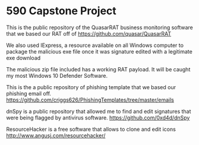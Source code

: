 # 590 Capstone Project

This is the public repository of the QuasarRAT business monitoring software that we based our RAT off of
https://github.com/quasar/QuasarRAT

We also used IExpress, a resource available on all Windows computer to package the malicious exe file once it was signature edited
with a legitimate exe download

The malicious zip file included has a working RAT payload. It will be caught my most Windows 10 Defender Software. 

This is the a public repository of phishing template that we based our phishing email off.
https://github.com/criggs626/PhishingTemplates/tree/master/emails

dnSpy is a public repository that allowed me to find and edit signatures that were being flagged by antivirus software.
https://github.com/0xd4d/dnSpy

ResourceHacker is a free software that allows to clone and edit icons
http://www.angusj.com/resourcehacker/
